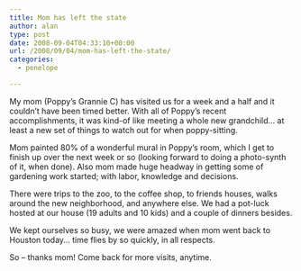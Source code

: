 ```yaml
---
title: Mom has left the state
author: alan
type: post
date: 2008-09-04T04:33:10+00:00
url: /2008/09/04/mom-has-left-the-state/
categories:
  - penelope

---
```

My mom (Poppy&#8217;s Grannie C) has visited us for a week and a half and it couldn&#8217;t have been timed better. With all of Poppy&#8217;s recent accomplishments, it was kind-of like meeting a whole new grandchild&#8230; at least a new set of things to watch out for when poppy-sitting.

Mom painted 80% of a wonderful mural in Poppy&#8217;s room, which I get to finish up over the next week or so (looking forward to doing a photo-synth of it, when done). Also mom made huge headway in getting some of gardening work started; with labor, knowledge and decisions.

There were trips to the zoo, to the coffee shop, to friends houses, walks around the new neighborhood, and anywhere else. We had a pot-luck hosted at our house (19 adults and 10 kids) and a couple of dinners besides.

We kept ourselves so busy, we were amazed when mom went back to Houston today&#8230; time flies by so quickly, in all respects.

So &#8211; thanks mom! Come back for more visits, anytime.

